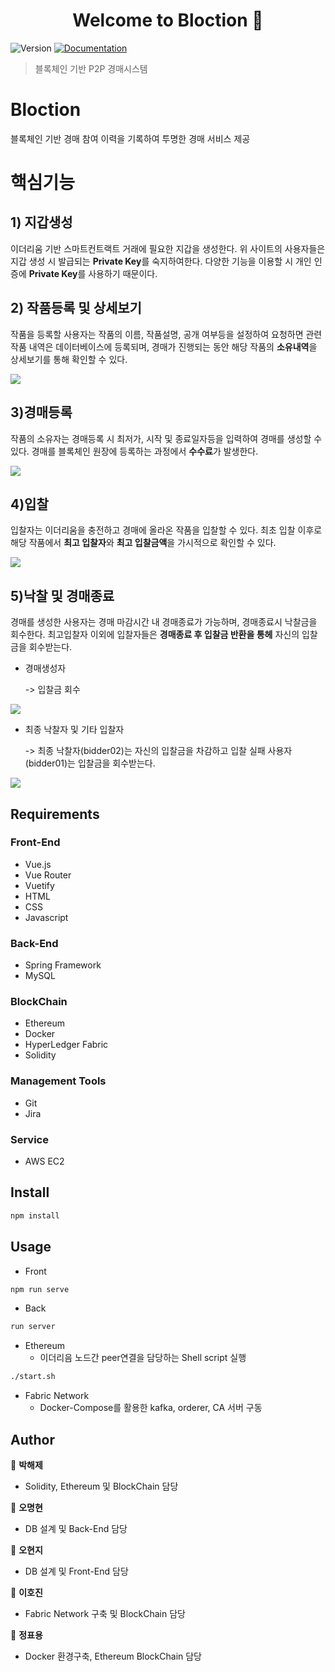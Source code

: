 <h1 align="center">Welcome to Bloction 👋</h1>
<p>
  <img alt="Version" src="https://img.shields.io/badge/version-0.2.0-blue.svg?cacheSeconds=2592000" />
  <a href="https://github.com/hoji2/BlockChain_README" target="_blank">
    <img alt="Documentation" src="https://img.shields.io/badge/documentation-yes-brightgreen.svg" />
  </a>
</p>

> 블록체인 기반 P2P 경매시스템

# Bloction

블록체인 기반 경매 참여 이력을 기록하여 투명한 경매 서비스 제공

# 핵심기능

## 1) 지갑생성

이더리움 기반 스마트컨트랙트 거래에 필요한 지갑을 생성한다. 위 사이트의 사용자들은 지갑 생성 시 발급되는  **Private Key**를 숙지하여한다.  다양한 기능을 이용할 시 개인 인증에 **Private Key**를 사용하기 때문이다.

## 2) 작품등록 및 상세보기

작품을 등록할 사용자는 작품의 이름, 작품설명, 공개 여부등을 설정하여 요청하면 관련 작품 내역은 데이터베이스에 등록되며, 경매가 진행되는 동안 해당 작품의 **소유내역**을 상세보기를 통해 확인할 수 있다.

<img src="https://user-images.githubusercontent.com/46040830/69293995-f3c4d680-0c4d-11ea-9333-8cd5781951f4.gif"/>

## 3)경매등록

작품의 소유자는  경매등록 시 최저가, 시작 및 종료일자등을 입력하여 경매를 생성할 수 있다. 경매를 블록체인 원장에 등록하는 과정에서 **수수료**가 발생한다.

<img src="https://user-images.githubusercontent.com/46040830/69299045-ea8a3880-0c52-11ea-9596-105894973108.gif"/>

## 4)입찰 

입찰자는 이더리움을 충전하고 경매에 올라온 작품을 입찰할 수 있다. 최초 입찰 이후로 해당 작품에서 **최고 입찰자**와 **최고 입찰금액**을 가시적으로 확인할 수 있다.

<img src="https://user-images.githubusercontent.com/46040830/69298047-12c46800-0c50-11ea-91de-164ba6809f71.gif"/>

## 5)낙찰 및 경매종료

경매를 생성한 사용자는 경매 마감시간 내 경매종료가 가능하며, 경매종료시 낙찰금을 회수한다. 최고입찰자 이외에 입찰자들은 **경매종료 후 입찰금 반환을 통헤** 자신의 입찰금을 회수받는다. 

- 경매생성자

  -> 입찰금 회수

<img src="https://user-images.githubusercontent.com/46040830/69298066-21128400-0c50-11ea-8734-1e89de743bbc.gif"/>

- 최종 낙찰자 및 기타 입찰자

  -> 최종 낙찰자(bidder02)는 자신의 입찰금을 차감하고 입찰 실패 사용자(bidder01)는 입찰금을 회수받는다.

<img src="https://user-images.githubusercontent.com/46040830/69298747-22dd4700-0c52-11ea-935c-16b3b3ab0105.gif"/>

## Requirements

### Front-End
- Vue.js
- Vue Router
- Vuetify
- HTML
- CSS
- Javascript

### Back-End
- Spring Framework
- MySQL

### BlockChain
- Ethereum
- Docker
- HyperLedger Fabric
- Solidity

### Management Tools
- Git
- Jira 

### Service
- AWS EC2

## Install

```sh
npm install
```

## Usage

- Front
```sh
npm run serve
```
- Back
```sh
run server
```

- Ethereum
  - 이더리음 노드간 peer연결을 담당하는 Shell script 실행
```sh
./start.sh
```

- Fabric Network
  - Docker-Compose를 활용한 kafka, orderer, CA 서버 구동

## Author

👤 **박해제**
* Solidity, Ethereum 및 BlockChain 담당 

👤 **오명현**
* DB 설계 및 Back-End 담당

👤 **오현지**
* DB 설계 및 Front-End 담당

👤 **이호진**
* Fabric Network 구축 및 BlockChain 담당

👤 **정표용**
* Docker 환경구축, Ethereum  BlockChain 담당

